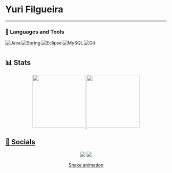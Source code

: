 # Yuri Filgueira

---

### 🧰 Languages and Tools

<img align="left" alt="Java" src="https://img.shields.io/badge/Java-ED8B00?style=for-the-badge&logo=openjdk&logoColor=white"/>
<img align="left" alt="Spring" src="https://img.shields.io/badge/Spring-6DB33F?style=for-the-badge&logo=spring&logoColor=white"/>
<img align="left" alt="Eclipse" src ="https://img.shields.io/badge/Eclipse-2C2255?style=for-the-badge&logo=eclipse&logoColor=white">
<img align="left" alt="MySQL" src="https://img.shields.io/badge/MySQL-00000F?style=for-the-badge&logo=mysql&logoColor=white"/>
<img align="left" alt="Git" src="https://img.shields.io/badge/GIT-E44C30?style=for-the-badge&logo=git&logoColor=white"/>
<br />

#

<h2 align="left">📊 Stats </h2>
<div align="center">
  <a href="https://github.com/yurifilgueira">
  <img height="165em" src="https://github-readme-stats.vercel.app/api?username=yurifilgueira&theme=algolia&show_icons=true&include_all_commits=true&count_private=true&hide_border=false"/>
  <img height="165em" src="https://github-readme-stats.vercel.app/api/top-langs/?username=yurifilgueira&layout=compact&theme=algolia&langs_count=7&hide_border=false"/>

<h2 align="left">👥 Socials </h2>
<div align="center">
  <div>
    <a href = "mailto:yurimedeiros141@gmail.com"><img src="https://img.shields.io/badge/-Gmail-%23333?style=for-the-badge&logo=gmail&logoColor=white" target="_blank"></a>
    <a href="https://www.linkedin.com/in/yuri-filgueira-04234a233/" target="_blank"><img src="https://img.shields.io/badge/-LinkedIn-%230077B5?style=for-the-badge&logo=linkedin&logoColor=white" target="_blank"></a>
  </div>
</div>

[Snake animation](https://github.com/yurifilgueira/yurifilgueira/blob/output/github-contribution-grid-snake.svg)
